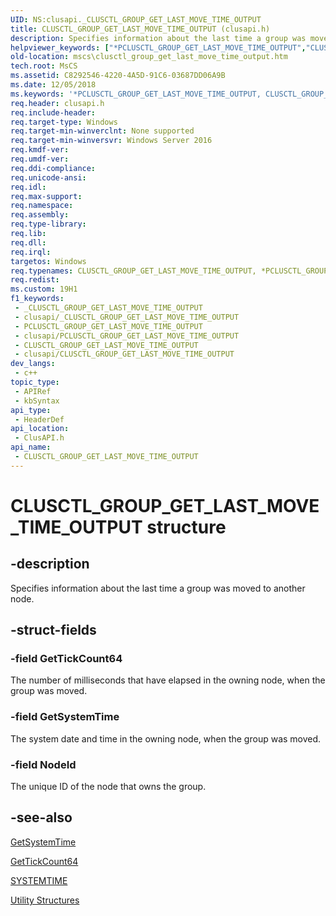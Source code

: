 ```yaml
---
UID: NS:clusapi._CLUSCTL_GROUP_GET_LAST_MOVE_TIME_OUTPUT
title: CLUSCTL_GROUP_GET_LAST_MOVE_TIME_OUTPUT (clusapi.h)
description: Specifies information about the last time a group was moved to another node.
helpviewer_keywords: ["*PCLUSCTL_GROUP_GET_LAST_MOVE_TIME_OUTPUT","CLUSCTL_GROUP_GET_LAST_MOVE_TIME_OUTPUT","CLUSCTL_GROUP_GET_LAST_MOVE_TIME_OUTPUT structure [Failover Cluster]","PCLUSCTL_GROUP_GET_LAST_MOVE_TIME_OUTPUT","PCLUSCTL_GROUP_GET_LAST_MOVE_TIME_OUTPUT structure pointer [Failover Cluster]","clusapi/CLUSCTL_GROUP_GET_LAST_MOVE_TIME_OUTPUT","clusapi/PCLUSCTL_GROUP_GET_LAST_MOVE_TIME_OUTPUT","mscs.clusctl_group_get_last_move_time_output"]
old-location: mscs\clusctl_group_get_last_move_time_output.htm
tech.root: MsCS
ms.assetid: C8292546-4220-4A5D-91C6-03687DD06A9B
ms.date: 12/05/2018
ms.keywords: '*PCLUSCTL_GROUP_GET_LAST_MOVE_TIME_OUTPUT, CLUSCTL_GROUP_GET_LAST_MOVE_TIME_OUTPUT, CLUSCTL_GROUP_GET_LAST_MOVE_TIME_OUTPUT structure [Failover Cluster], PCLUSCTL_GROUP_GET_LAST_MOVE_TIME_OUTPUT, PCLUSCTL_GROUP_GET_LAST_MOVE_TIME_OUTPUT structure pointer [Failover Cluster], clusapi/CLUSCTL_GROUP_GET_LAST_MOVE_TIME_OUTPUT, clusapi/PCLUSCTL_GROUP_GET_LAST_MOVE_TIME_OUTPUT, mscs.clusctl_group_get_last_move_time_output'
req.header: clusapi.h
req.include-header: 
req.target-type: Windows
req.target-min-winverclnt: None supported
req.target-min-winversvr: Windows Server 2016
req.kmdf-ver: 
req.umdf-ver: 
req.ddi-compliance: 
req.unicode-ansi: 
req.idl: 
req.max-support: 
req.namespace: 
req.assembly: 
req.type-library: 
req.lib: 
req.dll: 
req.irql: 
targetos: Windows
req.typenames: CLUSCTL_GROUP_GET_LAST_MOVE_TIME_OUTPUT, *PCLUSCTL_GROUP_GET_LAST_MOVE_TIME_OUTPUT
req.redist: 
ms.custom: 19H1
f1_keywords:
 - _CLUSCTL_GROUP_GET_LAST_MOVE_TIME_OUTPUT
 - clusapi/_CLUSCTL_GROUP_GET_LAST_MOVE_TIME_OUTPUT
 - PCLUSCTL_GROUP_GET_LAST_MOVE_TIME_OUTPUT
 - clusapi/PCLUSCTL_GROUP_GET_LAST_MOVE_TIME_OUTPUT
 - CLUSCTL_GROUP_GET_LAST_MOVE_TIME_OUTPUT
 - clusapi/CLUSCTL_GROUP_GET_LAST_MOVE_TIME_OUTPUT
dev_langs:
 - c++
topic_type:
 - APIRef
 - kbSyntax
api_type:
 - HeaderDef
api_location:
 - ClusAPI.h
api_name:
 - CLUSCTL_GROUP_GET_LAST_MOVE_TIME_OUTPUT
---
```


# CLUSCTL_GROUP_GET_LAST_MOVE_TIME_OUTPUT structure


## -description

Specifies information about the last time a group was moved to another node.

## -struct-fields

### -field GetTickCount64

The number of milliseconds that have elapsed in the owning node, when the group was moved.

### -field GetSystemTime

The system date and time in the owning node, when the group was moved.

### -field NodeId

The unique ID of the node that owns the group.

## -see-also

<a href="/windows/desktop/api/sysinfoapi/nf-sysinfoapi-getsystemtime">GetSystemTime</a>



<a href="/windows/desktop/api/sysinfoapi/nf-sysinfoapi-gettickcount64">GetTickCount64</a>



<a href="/windows/desktop/api/minwinbase/ns-minwinbase-systemtime">SYSTEMTIME</a>



<a href="/previous-versions/windows/desktop/mscs/utility-structures">Utility Structures</a>
